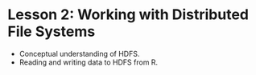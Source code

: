 # Lesson 2: Working with Distributed File Systems

* Conceptual understanding of HDFS.
* Reading and writing data to HDFS from R.
